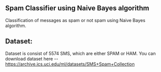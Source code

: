 ## Spam Classifier using Naive Bayes algorithm
Classification of messages as spam or not spam using Naive Bayes algorithm.

## Dataset: 
Dataset is consist of 5574 SMS, which are either SPAM or HAM. You can download dataset here -- https://archive.ics.uci.edu/ml/datasets/SMS+Spam+Collection
